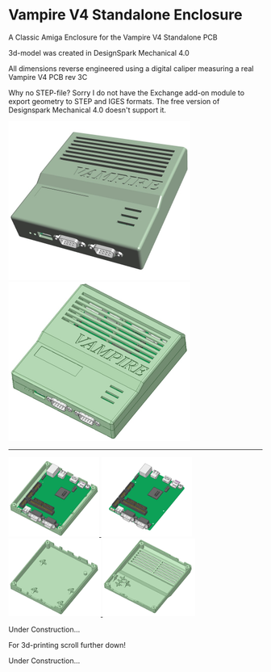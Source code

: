 # Vampire V4 Standalone Enclosure
A Classic Amiga Enclosure for the Vampire V4 Standalone PCB

3d-model was created in DesignSpark Mechanical 4.0

All dimensions reverse engineered using a digital caliper measuring a real Vampire V4 PCB rev 3C

Why no STEP-file? Sorry I do not have the Exchange add-on module to export geometry to STEP and IGES formats. The free version of Designspark Mechanical 4.0 doesn't support it.

<a href="images/Enclosure_for_Vampire_V4_Standalone_pic1.jpg">
<img src="images/Enclosure_for_Vampire_V4_Standalone_pic1.jpg" width="360" height="315">
</a>
<a href="images/Enclosure_for_Vampire_V4_Standalone_pic2.jpg">
<img src="images/Enclosure_for_Vampire_V4_Standalone_pic2.jpg" width="360" height="315">
</a>


***

<a href="images/Enclosure_for_Vampire_V4_Standalone_pic3.jpg">
<img src="images/Enclosure_for_Vampire_V4_Standalone_pic3.jpg" width="180" height="158">
</a>
<a href="images/Enclosure_for_Vampire_V4_Standalone_pic4.jpg">
<img src="images/Enclosure_for_Vampire_V4_Standalone_pic4.jpg" width="180" height="158">
</a>
<a href="images/Enclosure_for_Vampire_V4_Standalone_pic5.jpg">
<img src="images/Enclosure_for_Vampire_V4_Standalone_pic5.jpg" width="183" height="155">
</a>
<a href="images/Enclosure_for_Vampire_V4_Standalone_pic6.jpg">
<img src="images/Enclosure_for_Vampire_V4_Standalone_pic6.jpg" width="183" height="155">
</a>

Under Construction...


For 3d-printing scroll further down!

Under Construction...
